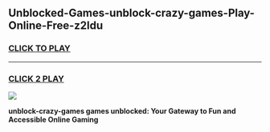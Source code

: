 
## Unblocked-Games-unblock-crazy-games-Play-Online-Free-z2ldu
<h3>
<a href="https://premium76.site?title=unblock-crazy-games&ref=26A">CLICK TO PLAY</a></h3>
<hr>

<h3>
<a href="https://premium76.site?title=unblock-crazy-games&ref=26A">CLICK 2 PLAY</a>
  
</h3>

<a href="https://premium76.site?title=unblock-crazy-games&ref=26A"><img src="https://clearcache.store/games.png"></a>


**unblock-crazy-games games unblocked: Your Gateway to Fun and Accessible Online Gaming**
